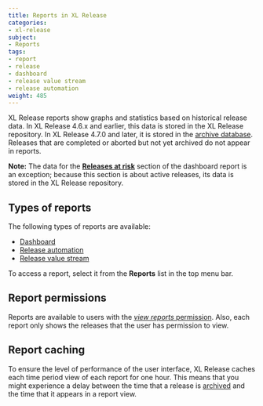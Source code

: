 ```yaml
---
title: Reports in XL Release
categories:
- xl-release
subject:
- Reports
tags:
- report
- release
- dashboard
- release value stream
- release automation
weight: 485
---
```


XL Release reports show graphs and statistics based on historical release data. In XL Release 4.6.x and earlier, this data is stored in the XL Release repository. In XL Release 4.7.0 and later, it is stored in the [archive database](/xl-release/concept/how-archiving-works.html). Releases that are completed or aborted but not yet archived do not appear in reports.

**Note:** The data for the [**Releases at risk**](/xl-release/concept/dashboard-report.html#releases-at-risk) section of the dashboard report is an exception; because this section is about active releases, its data is stored in the XL Release repository.

## Types of reports

The following types of reports are available:

* [Dashboard](/xl-release/concept/dashboard-report.html)
* [Release automation](/xl-release/concept/release-automation-report.html)
* [Release value stream](/xl-release/concept/release-value-stream-report.html)

To access a report, select it from the **Reports** list in the top menu bar.

## Report permissions

Reports are available to users with the [*view reports* permission](/xl-release/how-to/configure-xl-release-permissions.html). Also, each report only shows the releases that the user has permission to view.

## Report caching

To ensure the level of performance of the user interface, XL Release caches each time period view of each report for one hour. This means that you might experience a delay between the time that a release is [archived](/xl-release/concept/how-archiving-works.html) and the time that it appears in a report view.
